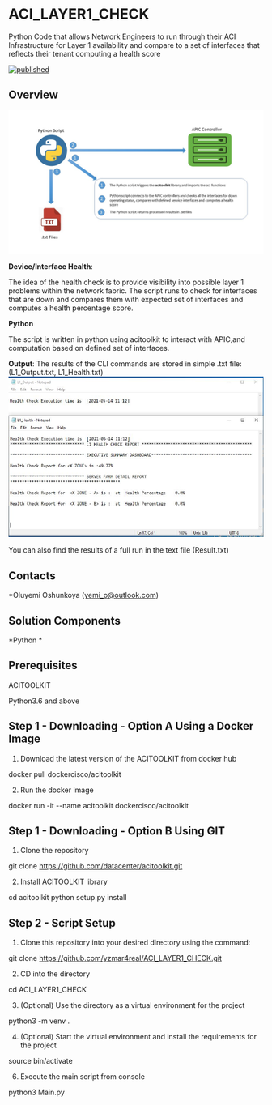 # ACI_LAYER1_CHECK
 Python Code that allows Network Engineers to run through their ACI Infrastructure for Layer 1 availability and compare to a set of interfaces that reflects their tenant computing a health score
 

[![published](https://static.production.devnetcloud.com/codeexchange/assets/images/devnet-published.svg)](https://developer.cisco.com/codeexchange/github/repo/yzmar4real/ACI_LAYER1_HEALTH_CHECK)

## Overview
![High Level Workflow](Overview.jpg)


**Device/Interface Health**: 

The idea of the health check is to provide visibility into possible layer 1 problems within the network fabric. The script runs to check for interfaces that are down and compares them with expected set of interfaces and computes a health percentage score. 

**Python**

The script is written in python using acitoolkit to interact with APIC,and computation based on defined set of interfaces.

**Output**: The results of the CLI commands are stored in simple .txt file: (L1_Output.txt, L1_Health.txt) ![Sample Output](Output_Snapshot.JPG)

You can also find the results of a full run in the text file (Result.txt)

## Contacts
*Oluyemi Oshunkoya (yemi_o@outlook.com)

## Solution Components
*Python
*

## Prerequisites 

ACITOOLKIT

Python3.6 and above

## Step 1 - Downloading - Option A Using a Docker Image

1. Download the latest version of the ACITOOLKIT from docker hub

docker pull dockercisco/acitoolkit 

2. Run the docker image 

docker run -it --name acitoolkit dockercisco/acitoolkit


## Step 1 - Downloading - Option B Using GIT

1. Clone the repository

git clone https://github.com/datacenter/acitoolkit.git

2. Install ACITOOLKIT library

cd acitoolkit
python setup.py install

## Step 2 - Script Setup

1. Clone this repository into your desired directory using the command:

git clone https://github.com/yzmar4real/ACI_LAYER1_CHECK.git

2. CD into the directory 

cd ACI_LAYER1_CHECK

3. (Optional) Use the directory as a virtual environment for the project

python3 -m venv . 

4. (Optional) Start the virtual environment and install the requirements for the project

source bin/activate

6. Execute the main script from console

python3 Main.py 
